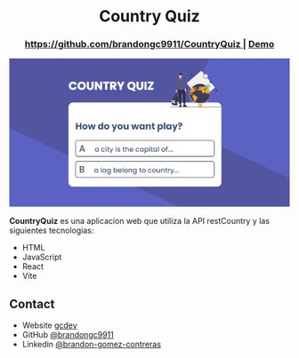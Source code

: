 <h1 align="center">Country Quiz</h1>

<div align="center">
   <h3>
    <a target="_blank" href="https://github.com/brandongc9911/Cotizador-Criptos">
      https://github.com/brandongc9911/CountryQuiz
    </a>
    <span> | </span>
    <a target="_blank" href="https://playful-llama-85718d.netlify.app">
      Demo
    </a>
  </h3>
</div>

!['app'](src/img/app.png)

**CountryQuiz** es una aplicacion web que utiliza la API restCountry y las siguientes tecnologias:

* HTML
* JavaScript
* React
* Vite

## Contact
- Website [gcdev](https://gcdev.alwaysdata.net)
- GitHub [@brandongc9911](https://github.com/brandongc9911)
- Linkedin [@brandon-gomez-contreras](https://www.linkedin.com/in/brandon-gomez-contreras-49b709226/)